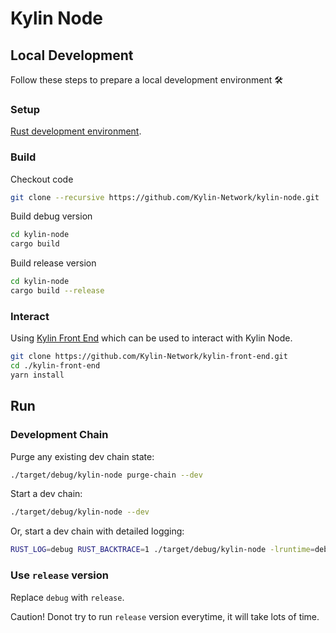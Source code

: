 # Kylin Node

## Local Development

Follow these steps to prepare a local development environment :hammer_and_wrench:

### Setup
[Rust development environment](https://substrate.dev/docs/en/knowledgebase/getting-started).


### Build

Checkout code
```bash
git clone --recursive https://github.com/Kylin-Network/kylin-node.git
```

Build debug version

```bash
cd kylin-node
cargo build
```

Build release version

```bash
cd kylin-node
cargo build --release
```

### Interact
Using [Kylin Front End](https://github.com/Kylin-Network/kylin-front-end) which can be used to interact with Kylin Node.

``` bash
git clone https://github.com/Kylin-Network/kylin-front-end.git
cd ./kylin-front-end
yarn install
```


## Run

### Development Chain

Purge any existing dev chain state:

```bash
./target/debug/kylin-node purge-chain --dev
```

Start a dev chain:

```bash
./target/debug/kylin-node --dev
```

Or, start a dev chain with detailed logging:

```bash
RUST_LOG=debug RUST_BACKTRACE=1 ./target/debug/kylin-node -lruntime=debug --dev
```

### Use `release` version

Replace `debug` with `release`.

Caution! Donot try to run `release` version everytime, it will take lots of time.
